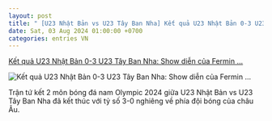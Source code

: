 ```yaml
---
layout: post
title: " [U23 Nhật Bản vs U23 Tây Ban Nha] Kết quả U23 Nhật Bản 0-3 U23 Tây Ban Nha: Show diễn của Fermin ..."
date: Sat, 03 Aug 2024 01:00:00 +0700
categories: entries VN
---
```

[Kết quả U23 Nhật Bản 0-3 U23 Tây Ban Nha: Show diễn của Fermin ...](https://bongdaplus.vn/olympic/ket-qua-u23-nhat-ban-vs-u23-tay-ban-nha-show-dien-cua-fermin-lopez-4399212408.html)

![Kết quả U23 Nhật Bản 0-3 U23 Tây Ban Nha: Show diễn của Fermin ...](https://cdn.bongdaplus.vn/Assets/Media/2024/08/03/77/ket-qua-nhat-ban-vs-tbn.jpg)

Trận tứ kết 2 môn bóng đá nam Olympic 2024 giữa U23 Nhật Bản vs U23 Tây Ban Nha đã kết thúc với tỷ số 3-0 nghiêng về phía đội bóng của châu Âu.

